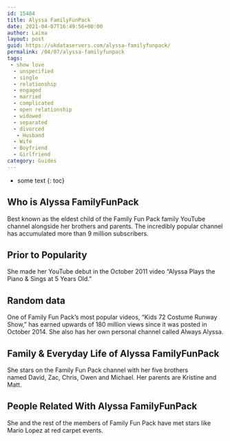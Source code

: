 ```yaml
---
id: 15484
title: Alyssa FamilyFunPack
date: 2021-04-07T16:49:56+00:00
author: Laima
layout: post
guid: https://ukdataservers.com/alyssa-familyfunpack/
permalink: /04/07/alyssa-familyfunpack
tags:
 - show love
  - unspecified
  - single
  - relationship
  - engaged
  - married
  - complicated
  - open relationship
  - widowed
  - separated
  - divorced
   - Husband
  - Wife
  - Boyfriend
  - Girlfriend
category: Guides
---
```


* some text
{: toc}


## Who is Alyssa FamilyFunPack
                  
                  
                  
Best known as the eldest child of the Family Fun Pack family YouTube channel alongside her brothers and parents. The incredibly popular channel has accumulated more than 9 million subscribers. 
                  
              
            
              
            
                
                
                
## Prior to Popularity
                  
                  
                  
She made her YouTube debut in the October 2011 video &#8220;Alyssa Plays the Piano & Sings at 5 Years Old.&#8221; 
                  
              
            
              
            
                
                
                
## Random data
                  
                  
                  
One of Family Fun Pack&#8217;s most popular videos, &#8220;Kids 72 Costume Runway Show,&#8221; has earned upwards of 180 million views since it was posted in October 2014. She also has her own personal channel called Always Alyssa.
                  
              
            
              
            
                
                
                
## Family & Everyday Life of Alyssa FamilyFunPack
                  
                  
                  
She stars on the Family Fun Pack channel with her five brothers named David, Zac, Chris, Owen and Michael. Her parents are Kristine and Matt.  
                  
              
            
              
            
                
                
                
## People Related With Alyssa FamilyFunPack
                  
                  
                  
She and the rest of the members of Family Fun Pack have met stars like Mario Lopez at red carpet events. 
                  
              
            
              
            
                
              
            
              
              
            
            
              
            
          
          
          